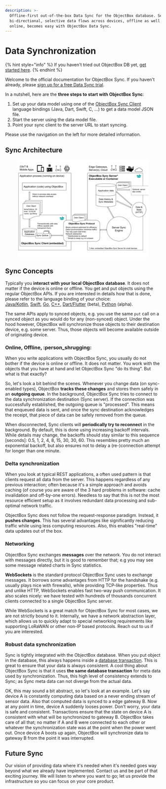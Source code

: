```yaml
---
description: >-
  Offline-first out-of-the-box Data Sync for the ObjectBox database. Seamless,
  bi-directional, selective data flows across devices, offline as well as
  online, becomes easy with ObjectBox Data Sync.
---
```


# Data Synchronization

{% hint style="info" %}
If you haven't tried out ObjectBox DB yet, [get started here](https://objectbox.io/offline-first-mobile-database/).
{% endhint %}

Welcome to the official documentation for ObjectBox Sync. If you haven't already, please [sign up for a free Data Sync trial](https://objectbox.io/sync/).&#x20;

In a nutshell, here are the **three steps to start with ObjectBox Sync**:

1. Set up your data model using one of the [ObjectBox Sync Client](sync-client.md) language bindings (Java, Dart, Swift, C, ...) to get a data model JSON file.
2. Start the server using the data model file.
3. Point your sync client to the server URL to start syncing.

Please use the navigation on the left for more detailed information.

## Sync Architecture

<figure><img src=".gitbook/assets/Sync Architecture for Docs.jpg" alt=""><figcaption></figcaption></figure>

## Sync Concepts

Typically you **interact with your local ObjectBox database**. It does not matter if the device is online or offline. You get and put objects using the regular ObjectBox APIs. If you are interested in details how that is done, please refer to the language binding of your choice:\
[Java/Kotlin](https://docs.objectbox.io/), [Swift](https://swift.objectbox.io/), [Go](https://golang.objectbox.io/), [C++](https://cpp.objectbox.io/), [Dart/Flutter](https://github.com/objectbox/objectbox-dart) (beta), [Python](https://github.com/objectbox/objectbox-python) (alpha).

The same APIs apply to synced objects, e.g. you use the same `put` call on a synced object as you would do for any (non-synced) object. Under the hood however, ObjectBox will synchronize those objects to their destination device, e.g. some server. Thus, those objects will become available outside of originating device.

### Online, Offline, :person\_shrugging:

When you write applications with ObjectBox Sync, you usually do not bother if the device is online or offline. It does not matter. You work with the objects that you have at hand and let ObjectBox Sync "do its thing". But what is that exactly?

So, let's look a bit behind the scenes. Whenever you change data (on sync-enabled types), ObjectBox **tracks these changes** and stores them safely in an **outgoing queue**. In the background, ObjectBox Sync tries to connect to the data synchronization destination (Sync server). If the connection was successfully established, the outgoing queue is "processed". This means that enqueued data is sent, and once the sync destination acknowledges the receipt, that piece of data can be safely removed from the queue.

When disconnected, Sync clients will **periodically try to reconnect** in the background. By default, this is done using increasing backoff intervals. While details may change, the backoffs should stay similar to this sequence \[seconds]: 0.5, 1, 2, 4, 8, 15, 30, 30, 60. This resembles pretty much an exponential backoff, but also ensures not to delay a (re-)connection attempt for longer than one minute.

### Delta synchronization

When you look at typical REST applications, a often used pattern is that clients request all data from the server. This happens regardless of any previous interaction; often because it's a simple approach and avoids caching (of course you are aware of the 3 hard problems in software: cache invalidation and off-by-one errors). Needless to say that this is not the most resource efficient setup as it involves redundant data processing and sub-optimal network traffic.

ObjectBox Sync does not follow the request-response paradigm. Instead, it **pushes changes**. This has several advantages like significantly reducing traffic while using less computing resources. Also, this enables "real-time" data updates out of the box.

### Networking

ObjectBox Sync exchanges **messages** over the network. You do not interact with messages directly, but it is good to remember that; e.g you may see some message related charts in Sync statistics.

**WebSockets** is the standard protocol ObjectBox Sync uses to exchange messages. It borrows some advantages from HTTP for the handshake (e.g. usually plays nice with firewalls), while providing TCP-like properties. Thus and unlike HTTP, WebSockets enables fast two-way push communication. It also scales nicely: we have tested with hundreds of thousands concurrent clients connected to a single ObjectBox Sync server.

While WebSockets is a great match for ObjectBox Sync for most cases, we are not strictly bound to it. Internally, we have a network abstraction layer, which allows us to quickly adapt to special networking requirements like supporting LoRaWAN or other non-IP based protocols. Reach out to us if you are interested.

### Robust data synchronization

Sync is tightly integrated with the ObjectBox database.
When you put object in the database, this always happens inside a [database transaction](https://en.wikipedia.org/wiki/Database\_transaction).
This is great to ensure that your data is always consistent.
A cool thing about ObjectBox Sync is that it uses **the same database transaction** for meta data used by synchronization.
Thus, this high level of consistency extends to Sync; as Sync meta data can not diverge from the actual data.

OK, this may sound a bit abstract, so let's look at an example. Let's say device A is constantly computing data based on a never ending stream of sensor data. Also that computed data is synced to a edge gateway B. Now at any point in time, device A suddenly looses power. Don't worry, your data is safe and consistent. Transactions ensure that the state on device A is consistent with what will be synchronized to gateway B. ObjectBox takes care of all that; no matter if A and B were connected to each other or whatever the synchronization state was at the point when the power went out. Once device A boots up again, ObjectBox will synchronize data to gateway B from the point it was interrupted.

## Future Sync

Our vision of providing data where it's needed when it's needed goes way beyond what we already have implemented. Contact us and be part of that exciting journey. We will listen to where you want to go; let us provide the infrastructure so you can focus on your core product.
